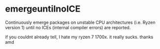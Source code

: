 # emergeuntilnoICE
Continuously emerge packages on unstable CPU architectures (i.e. Ryzen version 1) until no ICEs (internal compiler errors) are reported.

if you couldnt already tell, I hate my ryzen 7 1700x. 
it really sucks. thanks amd
